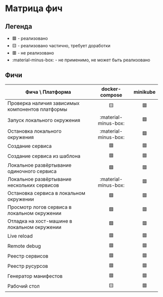 # Матрица фич

## Легенда

* :green_square: - реализовано
* :yellow_square: - реализовано частично, требует доработки
* :red_square: - не реализовано
* :material-minus-box: - не применимо, не может быть реализовано

## Фичи

| Фича \\ Платформа                                |    docker-compose    |    minikube    |
|--------------------------------------------------|:--------------------:|:--------------:|
| Проверка наличия зависимых компонентов платформы |   :yellow_square:    |  :red_square:  |
| Запуск локального окружения                      | :material-minus-box: | :green_square: |
| Остановка локального окружения                   | :material-minus-box: | :green_square: |
| Создание сервиса                                 |     :red_square:     |  :red_square:  |
| Создание сервиса из шаблона                      |     :red_square:     |  :red_square:  |
| Локальное развёртывание одиночного сервиса       |    :green_square:    |  :red_square:  |
| Локальное развёртывание нескольких сервисов      | :material-minus-box: |  :red_square:  |
| Остановка сервиса в локальном окружении          |    :green_square:    |  :red_square:  |
| Просмотр логов сервиса в локальном окружении     |    :green_square:    |  :red_square:  |
| Отладка на хост-машине в локальном окружении     |    :green_square:    |  :red_square:  |
| Live reload                                      |     :red_square:     |  :red_square:  |
| Remote debug                                     |     :red_square:     |  :red_square:  |
| Реестр сервисов                                  |     :red_square:     |  :red_square:  |
| Реестр русурсов                                  |     :red_square:     |  :red_square:  |
| Генератор манифестов                             |     :red_square:     |  :red_square:  |
| Рабочий стол                                     |   :yellow_square:    |  :red_square:  |
